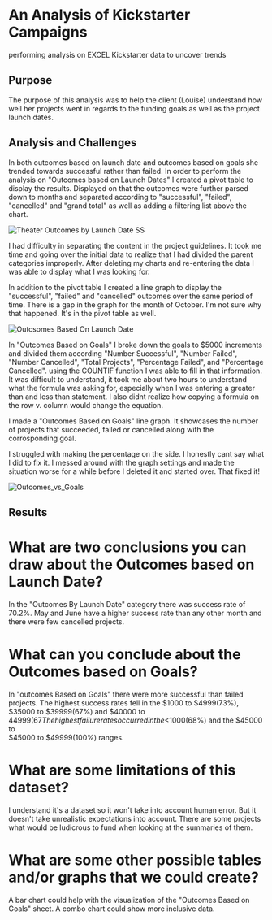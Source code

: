 # An Analysis of Kickstarter Campaigns
performing analysis on EXCEL Kickstarter data to uncover trends

## Purpose
The purpose of this analysis was to help the client (Louise) understand how 
well her projects went in regards to the funding goals as well as the project
launch dates. 

## Analysis and Challenges
   In both outcomes based on launch date and outcomes  based on goals
she trended towards successful rather than failed. In order to perform the analysis
 on  "Outcomes based on Launch Dates" I created a pivot table to display the results.
Displayed on that the outcomes were further parsed down to months and separated 
according to "successful", "failed", "cancelled" and "grand total" as well as adding 
a filtering list above the chart. 

![Theater Outcomes by Launch Date SS](https://user-images.githubusercontent.com/90067477/134593802-b76527aa-bd2c-45c5-b382-8fd832c4da8c.png)

 I had difficulty in separating the content in the project guidelines. It took me time 
and going over the initial data to realize that I had divided the parent categories 
improperly. After deleting my charts and re-entering the data I was able to 
display what I was looking for. 
 
 In addition to the pivot table I created a line graph to display the "successful", "failed"
and "cancelled" outcomes over the same period of time. There is a gap in the graph for the 
month of October. I'm not sure why that happened. It's in the pivot table as well. 

 ![Outcsomes Based On Launch Date](https://user-images.githubusercontent.com/90067477/134593688-51426802-a72f-404d-8f67-8df038132e4c.png)

 In "Outcomes Based on Goals" I broke down the goals to $5000 increments and divided them according 
"Number Successful", "Number Failed", "Number Cancelled", "Total Projects", "Percentage Failed", 
and "Percentage Cancelled". using the COUNTIF function I was able to fill in that information. 
It was difficult to understand, it took me about two hours to understand what the formula was asking for,
especially when I was entering a greater than and less than statement. I also didnt realize how copying a 
formula on the row v. column would change the equation. 
 
 I made a "Outcomes Based on Goals" line graph. It showcases the number of projects that succeeded, failed
or cancelled along with the corrosponding goal. 

I struggled with making the percentage on the side. I honestly cant say what I did to fix it. I messed around
with the graph settings and made the situation worse for a while before I deleted it and started over. 
That fixed it!


![Outcomes_vs_Goals](https://user-images.githubusercontent.com/90067477/134593515-a4cefc1a-7b2a-4fdd-8db4-cdf895a48edb.png)


## Results

# What are two conclusions you can draw about the Outcomes based on Launch Date?
In the "Outcomes By Launch Date" category there was success rate of 70.2%.
May and June have a higher success rate than any other month and there were few cancelled
projects.  

# What can you conclude about the Outcomes based on Goals?
In "outcomes Based on Goals" there were more successful than failed projects.
The highest success rates fell in the $1000 to $4999(73%), $35000 to $39999(67%) and 
$40000 to $44999(67%) ranges; corrosponding with the lowest failure rates. 
The highest failure rates occurred in the <$1000(68%) and the $45000 to  
$45000 to $49999(100%) ranges. 

# What are some limitations of this dataset?
I understand it's a dataset so it won't take into account human error. But it doesn't take
unrealistic expectations into account. There are some projects what would be 
ludicrous to fund when looking at the summaries of them. 

# What are some other possible tables and/or graphs that we could create?
A bar chart could help with the visualization of the "Outcomes Based on Goals" sheet.
A combo chart could show more inclusive data. 
